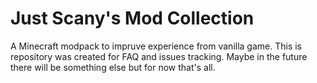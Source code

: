 # Just Scany's Mod Collection
A Minecraft modpack to impruve experience from vanilla game.
This is repository was created for FAQ and issues tracking.
Maybe in the future there will be something else but for now that's all.
